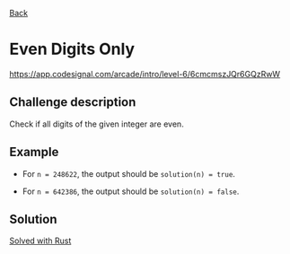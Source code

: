 [Back](../README.md)

# Even Digits Only

https://app.codesignal.com/arcade/intro/level-6/6cmcmszJQr6GQzRwW

## Challenge description

Check if all digits of the given integer are even.

## Example

* For `n = 248622`, the output should be
`solution(n) = true`.

* For `n = 642386`, the output should be
`solution(n) = false`.

## Solution

[Solved with Rust](even_digits_only.rs)
